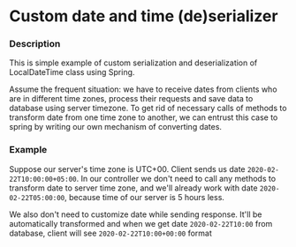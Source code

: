 # Custom date and time (de)serializer

### Description
This is simple example of custom serialization and deserialization of LocalDateTime class using Spring.

Assume the frequent situation: we have to receive dates from clients who are in different time zones, process their requests and save data to database using server timezone. To get rid of necessary calls of methods to transform date from one time zone to another, we can entrust this case to spring by writing our own mechanism of converting dates.

### Example
Suppose our server's time zone is UTC+00. Client sends us date `2020-02-22T10:00:00+05:00`. In our controller we don't need to call any methods to transform date to server time zone, and we'll already work with date `2020-02-22T05:00:00`, because time of our server is 5 hours less.

We also don't need to customize date while sending response. It'll be automatically transformed and when we get date `2020-02-22T10:00` from database, client will see `2020-02-22T10:00+00:00` format 